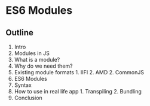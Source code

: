 # ES6 Modules

## Outline

1. Intro
2. Modules in JS
  1. What is a module?
  2. Why do we need them?
  3. Existing module formats
    1. IIFI
    2. AMD
    2. CommonJS
3. ES6 Modules
  1. Syntax
  2. How to use in real life app
    1. Transpiling
    2. Bundling
4. Conclusion

